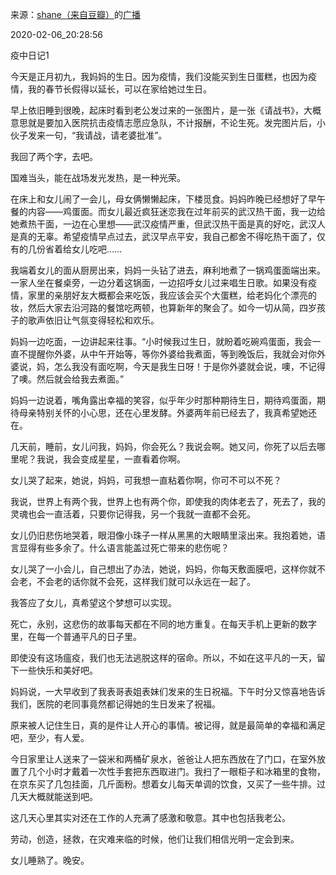 来源：[shane（来自豆瓣）](https://www.douban.com/people/37164735/)的[广播](https://www.douban.com/people/37164735/status/2794544362/)


2020-02-06_20:28:56


疫中日记1

今天是正月初九，我妈妈的生日。因为疫情，我们没能买到生日蛋糕，也因为疫情，我的春节长假得以延长，可以在家给她过生日。

早上依旧睡到很晚，起床时看到老公发过来的一张图片，是一张《请战书》，大概意思就是要加入医院抗击疫情志愿应急队，不计报酬，不论生死。发完图片后，小伙子发来一句，“我请战，请老婆批准”。

我回了两个字，去吧。

国难当头，能在战场发光发热，是一种光荣。

在床上和女儿闹了一会儿，母女俩懒懒起床，下楼觅食。妈妈昨晚已经想好了早午餐的内容——鸡蛋面。而女儿最近疯狂迷恋我在过年前买的武汉热干面，我一边给她煮热干面，一边在心里想——武汉疫情严重，但武汉热干面是真的好吃，武汉人是真的无辜。希望疫情早点过去，武汉早点平安，我自己都舍不得吃热干面了，仅有的几份省着给女儿吃吧……

我端着女儿的面从厨房出来，妈妈一头钻了进去，麻利地煮了一锅鸡蛋面端出来。一家人坐在餐桌旁，一边分着这锅面，一边招呼女儿过来唱生日歌。如果没有疫情，家里的亲朋好友大概都会来吃饭，我应该会买个大蛋糕，给老妈化个漂亮的妆，然后大家去沿河路的餐馆吃两顿，也算新年的聚会了。如今一切从简，四岁孩子的歌声依旧让气氛变得轻松和欢乐。

妈妈一边吃面，一边讲起来往事。“小时候我过生日，就盼着吃碗鸡蛋面，我会一直不提醒你外婆，从中午开始等，等你外婆给我煮面，等到晚饭后，我就会对你外婆说，妈，怎么我没有面吃啊，今天是我生日呀！于是你外婆就会说，噢，不记得了噢。然后就会给我去煮面。”

妈妈一边说着，嘴角露出幸福的笑容，似乎年少时那种期待生日，期待鸡蛋面，期待母亲特别关怀的小心思，还在心里发酵。外婆两年前已经去了，我真希望她还在。

几天前，睡前，女儿问我，妈妈，你会死么？我说会啊。她又问，你死了以后去哪里呢？我说，我会变成星星，一直看着你啊。

女儿哭了起来，她说，妈妈，可我想一直粘着你啊，你可不可以不死？

我说，世界上有两个我，世界上也有两个你，即使我的肉体老去了，死去了，我的灵魂也会一直活着，只要你记得我，另一个我就一直都不会死。

女儿仍旧悲伤地哭着，眼泪像小珠子一样从黑黑的大眼睛里滚出来。我抱着她，语言显得有些多余了。什么语言能盖过死亡带来的悲伤呢？

女儿哭了一小会儿，自己想出了办法，她说，妈妈，你每天敷面膜吧，这样你就不会老，不会老的话你就不会死，这样我们就可以永远在一起了。

我答应了女儿，真希望这个梦想可以实现。

死亡，永别，这悲伤的故事每天都在不同的地方重复。在每天手机上更新的数字里，在每一个普通平凡的日子里。

即使没有这场瘟疫，我们也无法逃脱这样的宿命。所以，不如在这平凡的一天，留下一些快乐和美好吧。

妈妈说，一大早收到了我表哥表姐表妹们发来的生日祝福。下午时分又惊喜地告诉我们，医院的老同事竟然都记得她的生日发来了祝福。

原来被人记住生日，真的是件让人开心的事情。被记得，就是最简单的幸福和满足吧，至少，有人爱。

今日家里让人送来了一袋米和两桶矿泉水，爸爸让人把东西放在了门口，在室外放置了几个小时才戴着一次性手套把东西取进门。我扫了一眼柜子和冰箱里的食物，在京东买了几包挂面，几斤面粉。想着女儿每天单调的饮食，又买了一些牛排。过几天大概就能送到吧。

这几天心里其实对还在工作的人充满了感激和敬意。其中也包括我老公。

劳动，创造，拯救，在灾难来临的时候，他们让我们相信光明一定会到来。

女儿睡熟了。晚安。
